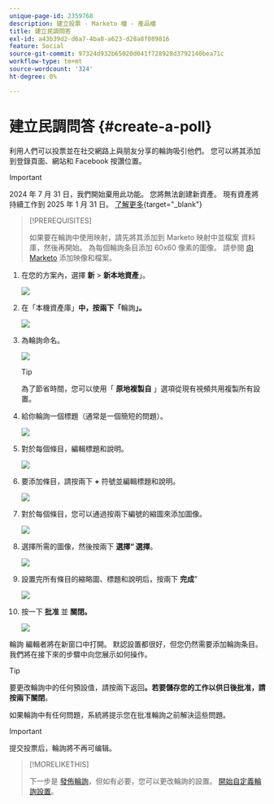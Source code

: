 ```yaml
---
unique-page-id: 2359768
description: 建立投票 - Marketo 檔 - 產品檔
title: 建立民調問答
exl-id: a43b39d2-d6a7-4ba8-a623-d28a8f089816
feature: Social
source-git-commit: 97324d932b65020d041f728928d3792140bea71c
workflow-type: tm+mt
source-wordcount: '324'
ht-degree: 0%

---
```


# 建立民調問答 {#create-a-poll}

利用人們可以投票並在社交網路上與朋友分享的輪詢吸引他們。 您可以將其添加到登錄頁面、網站和 Facebook 按讚位置。

>[!IMPORTANT]
>
>2024 年 7 月 31 日，我們開始棄用此功能。 您將無法創建新資產。 現有資產將持續工作到 2025 年 1 月 31 日。 [了解更多](https://nation.marketo.com/t5/employee-blogs/marketo-engage-social-features-deprecation/ba-p/351977){target="_blank"}

>[!PREREQUISITES]
>
>如果要在輪詢中使用映射，請先將其添加到 Marketo 映射中並檔案 資料庫，然後再開始。 為每個輪詢条目添加 60x60 像素的圖像。 請參閱 [向 Marketo](/help/marketo/product-docs/demand-generation/images-and-files/add-images-and-files-to-marketo.md) 添加映像和檔案。

1. 在您的方案內，選擇 **新** > **新本地資產**」。

   ![](assets/image2014-9-18-18-3a18-3a41.png)

1. 在「本機資產庫」**中，按兩下「**&#x200B;輪詢&#x200B;**」。**

   ![](assets/image2014-9-18-18-3a18-3a47.png)

1. 為輪詢命名。

   ![](assets/image2014-9-18-18-3a18-3a55.png)

   >[!TIP]
   >
   >為了節省時間，您可以使用「 **原地複製自** 」選項從現有視頻共用複製所有設置。

1. 給你輪詢一個標題（通常是一個簡短的問題）。

   ![](assets/image2014-9-18-18-3a19-3a14.png)

1. 對於每個條目，編輯標題和說明。

   ![](assets/image2014-9-18-18-3a19-3a23.png)

1. 要添加條目，請按兩下 **+** 符號並編輯標題和說明。

   ![](assets/image2014-9-18-18-3a19-3a30.png)

1. 對於每個條目，您可以通過按兩下編號的縮圖來添加圖像。

   ![](assets/image2014-9-18-18-3a19-3a37.png)

1. 選擇所需的圖像，然後按兩下 **選擇“ 選擇**。

   ![](assets/image2014-9-18-18-3a19-3a44.png)

1. 設置完所有條目的縮略圖、標題和說明后，按兩下 **完成**”

   ![](assets/image2014-9-18-18-3a19-3a50.png)

1. 按一下 **批准** 並 **關閉。**

   ![](assets/image2014-9-18-18-3a19-3a57.png)

輪詢 編輯者將在新窗口中打開。 默認設置都很好，但您仍然需要添加輪詢条目。 我們將在接下來的步驟中向您展示如何操作。

>[!TIP]
>
>要更改輪詢中的任何預設值，請按兩下返回&#x200B;****。若要儲存您的工作以供日後批准，請按兩下關閉&#x200B;****。

如果輪詢中有任何問題，系統將提示您在批准輪詢之前解決這些問題。

>[!IMPORTANT]
>
>提交投票后，輪詢將不再可编辑。

>[!MORELIKETHIS]
>
>下一步是 [發佈輪詢](/help/marketo/product-docs/demand-generation/social/creating-a-poll/publish-a-poll.md)，但如有必要，您可以更改輪詢的設置。 [開始自定義輪詢設置](/help/marketo/product-docs/demand-generation/social/creating-a-poll/customize-poll-settings.md)。
